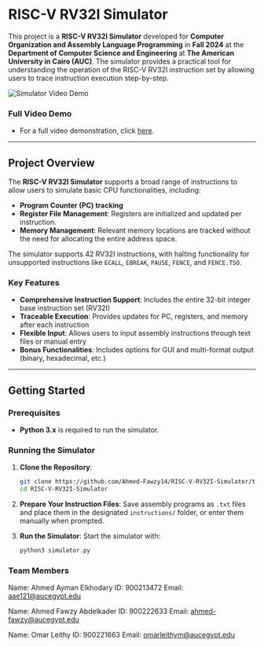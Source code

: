# RISC-V RV32I Simulator

This project is a **RISC-V RV32I Simulator** developed for **Computer Organization and Assembly Language Programming** in **Fall 2024** at the **Department of Computer Science and Engineering** at **The American University in Cairo (AUC)**. The simulator provides a practical tool for understanding the operation of the RISC-V RV32I instruction set by allowing users to trace instruction execution step-by-step.

![Simulator Video Demo](https://github.com/user-attachments/assets/0b8b5039-af65-47ff-b7c2-c36417acd610)

### Full Video Demo
  - For a full video demonstration, click [here](https://drive.google.com/file/d/1MSiqM_SkXKdCfmPLqJC_1QaPLOzPnXjO/view?usp=sharing).

---

## Project Overview

The **RISC-V RV32I Simulator** supports a broad range of instructions to allow users to simulate basic CPU functionalities, including:
- **Program Counter (PC) tracking**
- **Register File Management**: Registers are initialized and updated per instruction.
- **Memory Management**: Relevant memory locations are tracked without the need for allocating the entire address space.

The simulator supports 42 RV32I instructions, with halting functionality for unsupported instructions like `ECALL`, `EBREAK`, `PAUSE`, `FENCE`, and `FENCE.TSO`.

### Key Features
- **Comprehensive Instruction Support**: Includes the entire 32-bit integer base instruction set (RV32I)
- **Traceable Execution**: Provides updates for PC, registers, and memory after each instruction
- **Flexible Input**: Allows users to input assembly instructions through text files or manual entry
- **Bonus Functionalities**: Includes options for GUI and multi-format output (binary, hexadecimal, etc.)

---

## Getting Started

### Prerequisites
- **Python 3.x** is required to run the simulator.

### Running the Simulator

1. **Clone the Repository**:
    ```bash
    git clone https://github.com/Ahmed-Fawzy14/RISC-V-RV32I-Simulator/tree/main.git
    cd RISC-V-RV32I-Simulator
    ```

2. **Prepare Your Instruction Files**:
   Save assembly programs as `.txt` files and place them in the designated `instructions/` folder, or enter them manually when prompted.

3. **Run the Simulator**:
   Start the simulator with:
   ```bash
   python3 simulator.py

### Team Members
Name: Ahmed Ayman Elkhodary
ID: 900213472
Email: aae121@aucegypt.edu

Name: Ahmed Fawzy Abdelkader
ID: 900222633
Email: ahmed-fawzy@aucegypt.edu

Name: Omar Leithy
ID: 900221663
Email: omarleithym@aucegypt.edu


